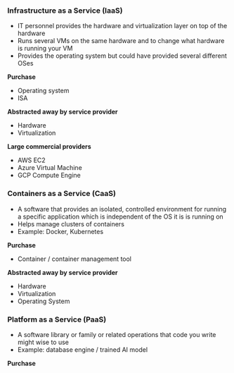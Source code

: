 
### Infrastructure as a Service (IaaS)
- IT personnel provides the hardware and virtualization layer on top of the hardware
- Runs several VMs on the same hardware and to change what hardware is running your VM
- Provides the operating system but could have provided several different OSes

**Purchase**
- Operating system
- ISA

**Abstracted away by service provider**
- Hardware
- Virtualization

**Large commercial providers**
- AWS EC2
- Azure Virtual Machine
- GCP Compute Engine

### Containers as a Service (CaaS)
- A software that provides an isolated, controlled environment for running a specific application which is independent of the OS it is is running on
- Helps manage clusters of containers
- Example: Docker, Kubernetes

**Purchase**
- Container / container management tool

**Abstracted away by service provider**
- Hardware
- Virtualization
- Operating System

### Platform as a Service (PaaS)
- A software library or family or related operations that code you write might wise to use
- Example: database engine / trained AI model

**Purchase**